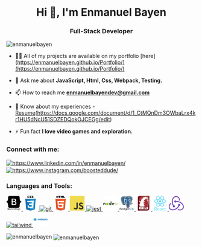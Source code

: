 <h1 align="center">Hi 👋, I'm Enmanuel Bayen</h1>
<h3 align="center">Full-Stack Developer</h3>

<p align="left"> <img src="https://komarev.com/ghpvc/?username=enmanuelbayen&label=Profile%20views&color=0e75b6&style=flat" alt="enmanuelbayen" /> </p>

- 👨‍💻 All of my projects are available on my portfolio [here](https://enmanuelbayen.github.io/Portfolio/](https://enmanuelbayen.github.io/Portfolio/)

- 💬 Ask me about **JavaScript, Html, Css, Webpack, Testing.**

- 📫 How to reach me **enmanuelbayendev@gmail.com**

- 📄 Know about my experiences - [Resume](https://docs.google.com/document/d/1_CtMQnDm3OWbaLrx4kr1HU5dNcU51SDZEDQokOJCEGg/edit)(https://docs.google.com/document/d/1_CtMQnDm3OWbaLrx4kr1HU5dNcU51SDZEDQokOJCEGg/edit)

- ⚡ Fun fact **I love video games and exploration.**

<h3 align="left">Connect with me:</h3>
<p align="left">
<a href="https://linkedin.com/in/https://www.linkedin.com/in/enmanuelbayen/" target="blank"><img align="center" src="https://raw.githubusercontent.com/rahuldkjain/github-profile-readme-generator/master/src/images/icons/Social/linked-in-alt.svg" alt="https://www.linkedin.com/in/enmanuelbayen/" height="30" width="40" /></a>
<a href="https://instagram.com/https://www.instagram.com/boosteddude/" target="blank"><img align="center" src="https://raw.githubusercontent.com/rahuldkjain/github-profile-readme-generator/master/src/images/icons/Social/instagram.svg" alt="https://www.instagram.com/boosteddude/" height="30" width="40" /></a>
</p>

<h3 align="left">Languages and Tools:</h3>
<p align="left"> <a href="https://getbootstrap.com" target="_blank" rel="noreferrer"> <img src="https://raw.githubusercontent.com/devicons/devicon/master/icons/bootstrap/bootstrap-plain-wordmark.svg" alt="bootstrap" width="40" height="40"/> </a> <a href="https://www.w3schools.com/css/" target="_blank" rel="noreferrer"> <img src="https://raw.githubusercontent.com/devicons/devicon/master/icons/css3/css3-original-wordmark.svg" alt="css3" width="40" height="40"/> </a> <a href="https://git-scm.com/" target="_blank" rel="noreferrer"> <img src="https://www.vectorlogo.zone/logos/git-scm/git-scm-icon.svg" alt="git" width="40" height="40"/> </a> <a href="https://www.w3.org/html/" target="_blank" rel="noreferrer"> <img src="https://raw.githubusercontent.com/devicons/devicon/master/icons/html5/html5-original-wordmark.svg" alt="html5" width="40" height="40"/> </a> <a href="https://developer.mozilla.org/en-US/docs/Web/JavaScript" target="_blank" rel="noreferrer"> <img src="https://raw.githubusercontent.com/devicons/devicon/master/icons/javascript/javascript-original.svg" alt="javascript" width="40" height="40"/> </a> <a href="https://jestjs.io" target="_blank" rel="noreferrer"> <img src="https://www.vectorlogo.zone/logos/jestjsio/jestjsio-icon.svg" alt="jest" width="40" height="40"/> </a> <a href="https://nodejs.org" target="_blank" rel="noreferrer"> <img src="https://raw.githubusercontent.com/devicons/devicon/master/icons/nodejs/nodejs-original-wordmark.svg" alt="nodejs" width="40" height="40"/> </a> <a href="https://www.postgresql.org" target="_blank" rel="noreferrer"> <img src="https://raw.githubusercontent.com/devicons/devicon/master/icons/postgresql/postgresql-original-wordmark.svg" alt="postgresql" width="40" height="40"/> </a> <a href="https://rubyonrails.org" target="_blank" rel="noreferrer"> <img src="https://raw.githubusercontent.com/devicons/devicon/master/icons/rails/rails-original-wordmark.svg" alt="rails" width="40" height="40"/> </a> <a href="https://reactjs.org/" target="_blank" rel="noreferrer"> <img src="https://raw.githubusercontent.com/devicons/devicon/master/icons/react/react-original-wordmark.svg" alt="react" width="40" height="40"/> </a> <a href="https://redux.js.org" target="_blank" rel="noreferrer"> <img src="https://raw.githubusercontent.com/devicons/devicon/master/icons/redux/redux-original.svg" alt="redux" width="40" height="40"/> </a> <a href="https://tailwindcss.com/" target="_blank" rel="noreferrer"> <img src="https://www.vectorlogo.zone/logos/tailwindcss/tailwindcss-icon.svg" alt="tailwind" width="40" height="40"/> </a> <a href="https://webpack.js.org" target="_blank" rel="noreferrer"> <img src="https://raw.githubusercontent.com/devicons/devicon/d00d0969292a6569d45b06d3f350f463a0107b0d/icons/webpack/webpack-original-wordmark.svg" alt="webpack" width="40" height="40"/> </a> </p>

<p><img align="left" src="https://github-readme-stats.vercel.app/api/top-langs?username=enmanuelbayen&show_icons=true&locale=en&layout=compact" alt="enmanuelbayen" /></p>

<p>&nbsp;<img align="center" src="https://github-readme-stats.vercel.app/api?username=enmanuelbayen&show_icons=true&locale=en" alt="enmanuelbayen" /></p>
